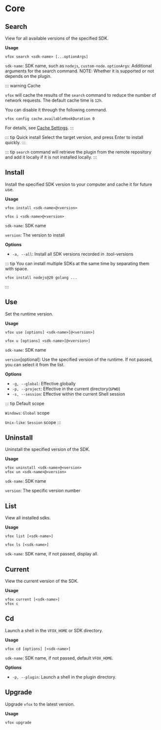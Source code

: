 # Core

## Search

View for all available versions of the specified SDK.

**Usage**

```shell
vfox search <sdk-name> [...optionArgs]
```

`sdk-name`: SDK name, such as `nodejs`, `custom-node`.
`optionArgs`: Additional arguments for the search command. NOTE: Whether it is supported or not depends on the plugin.

::: warning Cache

`vfox` will cache the results of the `search` command to reduce the number of network requests. The default cache time is `12h`.

You can disable it through the following command.
```shell
vfox config cache.availableHookDuration 0
```
For details, see [Cache Settings](../guides/configuration.md#cache-settings).
:::

::: tip Quick install
Select the target version, and press Enter to install quickly.
:::

::: tip
`search` command will retrieve the plugin from the remote repository and add it locally if it is not installed locally.
:::

## Install

Install the specified SDK version to your computer and cache it for future use.

**Usage**

```shell
vfox install <sdk-name>@<version>

vfox i <sdk-name>@<version>
```

`sdk-name`: SDK name

`version`: The version to install

**Options**

- `-a, --all`: Install all SDK versions recorded in .tool-versions

::: tip
You can install multiple SDKs at the same time by separating them with space.

```shell
vfox install nodejs@20 golang ...
```
:::

## Use

Set the runtime version.

**Usage**

```shell
vfox use [options] <sdk-name>[@<version>]

vfox u [options] <sdk-name>[@<version>]
```

`sdk-name`: SDK name

`version`[optional]: Use the specified version of the runtime. If not passed, you can select it from the list.

**Options**

- `-g, --global`: Effective globally
- `-p, --project`: Effective in the current directory(`$PWD`)
- `-s, --session`: Effective within the current Shell session

::: tip Default scope

`Windows`: `Global` scope

`Unix-like`: `Session` scope
:::

## Uninstall

Uninstall the specified version of the SDK.

**Usage**

```shell
vfox uninstall <sdk-name>@<version>
vfox un <sdk-name>@<version>
```

`sdk-name`: SDK name

`version`: The specific version number

## List

View all installed sdks.

**Usage**

```shell
vfox list [<sdk-name>]

vfox ls [<sdk-name>]
```

`sdk-name`: SDK name, if not passed, display all.

## Current

View the current version of the SDK.

**Usage**

```shell
vfox current [<sdk-name>]
vfox c
```

## Cd 

Launch a shell in the `VFOX_HOME` or SDK directory.

**Usage**

```shell
vfox cd [options] [<sdk-name>]
```

`sdk-name`: SDK name, if not passed, default `VFOX_HOME`.

**Options**

- `-p, --plugin`: Launch a shell in the plugin directory.

## Upgrade <Badge type="tip" text=">= 0.4.2" vertical="middle" />

Upgrade `vfox` to the latest version.

**Usage**

```shell
vfox upgrade
```